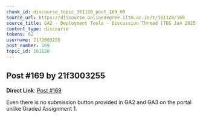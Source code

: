 ```yaml
---
chunk_id: discourse_topic_161120_post_169_00
source_url: https://discourse.onlinedegree.iitm.ac.in/t/161120/169
source_title: GA2 - Deployment Tools - Discussion Thread [TDS Jan 2025]
content_type: discourse
tokens: 62
username: 21f3003255
post_number: 169
topic_id: 161120
---
```


## Post #169 by 21f3003255

**Direct Link**: [Post #169](https://discourse.onlinedegree.iitm.ac.in/t/161120/169)

Even there is no submission button provided in GA2 and GA3 on the portal unlike Graded Assignment 1.
